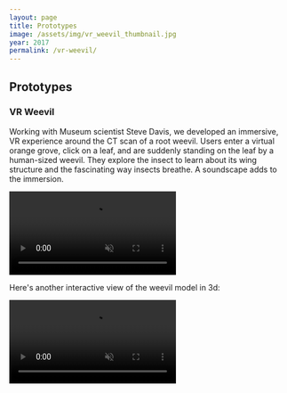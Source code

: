 ```yaml
---
layout: page
title: Prototypes
image: /assets/img/vr_weevil_thumbnail.jpg
year: 2017
permalink: /vr-weevil/
---
```


## Prototypes


### VR Weevil
Working with Museum scientist Steve Davis, we developed an immersive, VR experience around the CT scan of a root weevil. Users enter a virtual orange grove, click on a leaf, and are suddenly standing on the leaf by a human-sized weevil. They explore the insect to learn about its wing structure and the fascinating way insects breathe. A soundscape adds to the immersion.

<video src="/assets/video/vr_weevil.mp4" muted autoplay loop controls></video>

Here's another interactive view of the weevil model in 3d:

<video src="/assets/video/weevil_model.mp4" muted autoplay loop controls></video>
